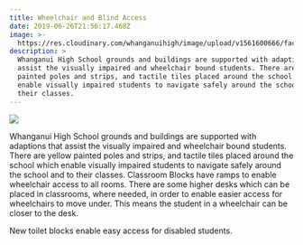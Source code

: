 ```yaml
---
title: Wheelchair and Blind Access
date: 2019-06-26T21:56:17.468Z
image: >-
  https://res.cloudinary.com/whanganuihigh/image/upload/v1561600666/facilities/Wheelchair_Friendly_combined.jpg
description: >
  Whanganui High School grounds and buildings are supported with adaptions that
  assist the visually impaired and wheelchair bound students. There are yellow
  painted poles and strips, and tactile tiles placed around the school which
  enable visually impaired students to navigate safely around the school and to
  their classes.
---
```

![](/uploads/5b88a073ff2a7c03cc0005ef/Wheelchair-Friendly-combined.jpg)

Whanganui High School grounds and buildings are supported with adaptions that assist the visually impaired and wheelchair bound students. There are yellow painted poles and strips, and tactile tiles placed around the school which enable visually impaired students to navigate safely around the school and to their classes. Classroom Blocks have ramps to enable wheelchair access to all rooms. There are some higher desks which can be placed in classrooms, where needed, in order to enable easier access for wheelchairs to move under. This means the student in a wheelchair can be closer to the desk.

New toilet blocks enable easy access for disabled students.
